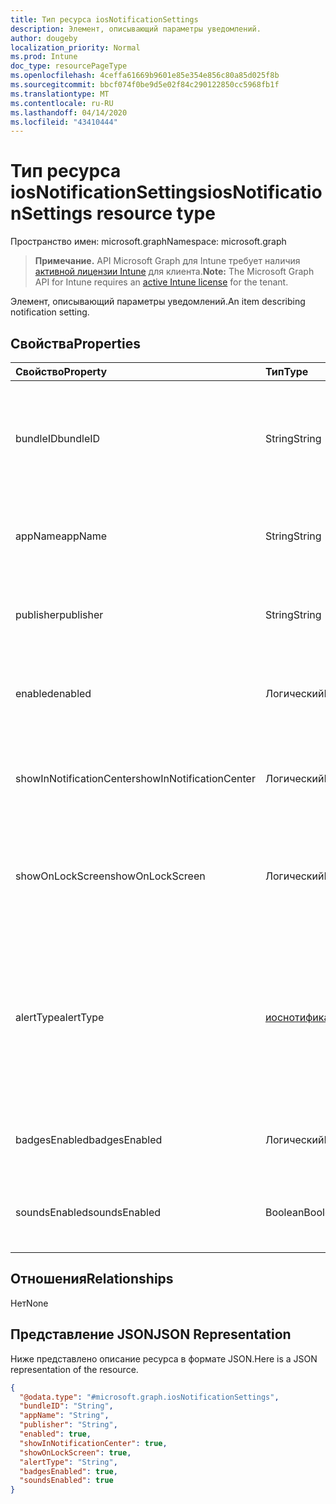 ```yaml
---
title: Тип ресурса iosNotificationSettings
description: Элемент, описывающий параметры уведомлений.
author: dougeby
localization_priority: Normal
ms.prod: Intune
doc_type: resourcePageType
ms.openlocfilehash: 4ceffa61669b9601e85e354e856c80a85d025f8b
ms.sourcegitcommit: bbcf074f0be9d5e02f84c290122850cc5968fb1f
ms.translationtype: MT
ms.contentlocale: ru-RU
ms.lasthandoff: 04/14/2020
ms.locfileid: "43410444"
---
```

# <a name="iosnotificationsettings-resource-type"></a><span data-ttu-id="4e199-103">Тип ресурса iosNotificationSettings</span><span class="sxs-lookup"><span data-stu-id="4e199-103">iosNotificationSettings resource type</span></span>

<span data-ttu-id="4e199-104">Пространство имен: microsoft.graph</span><span class="sxs-lookup"><span data-stu-id="4e199-104">Namespace: microsoft.graph</span></span>

> <span data-ttu-id="4e199-105">**Примечание.** API Microsoft Graph для Intune требует наличия [активной лицензии Intune](https://go.microsoft.com/fwlink/?linkid=839381) для клиента.</span><span class="sxs-lookup"><span data-stu-id="4e199-105">**Note:** The Microsoft Graph API for Intune requires an [active Intune license](https://go.microsoft.com/fwlink/?linkid=839381) for the tenant.</span></span>

<span data-ttu-id="4e199-106">Элемент, описывающий параметры уведомлений.</span><span class="sxs-lookup"><span data-stu-id="4e199-106">An item describing notification setting.</span></span>

## <a name="properties"></a><span data-ttu-id="4e199-107">Свойства</span><span class="sxs-lookup"><span data-stu-id="4e199-107">Properties</span></span>
|<span data-ttu-id="4e199-108">Свойство</span><span class="sxs-lookup"><span data-stu-id="4e199-108">Property</span></span>|<span data-ttu-id="4e199-109">Тип</span><span class="sxs-lookup"><span data-stu-id="4e199-109">Type</span></span>|<span data-ttu-id="4e199-110">Описание</span><span class="sxs-lookup"><span data-stu-id="4e199-110">Description</span></span>|
|:---|:---|:---|
|<span data-ttu-id="4e199-111">bundleID</span><span class="sxs-lookup"><span data-stu-id="4e199-111">bundleID</span></span>|<span data-ttu-id="4e199-112">String</span><span class="sxs-lookup"><span data-stu-id="4e199-112">String</span></span>|<span data-ttu-id="4e199-113">Идентификатор пакета для приложения, к которому необходимо применить эти параметры уведомлений.</span><span class="sxs-lookup"><span data-stu-id="4e199-113">Bundle id of app to which to apply these notification settings.</span></span>|
|<span data-ttu-id="4e199-114">appName</span><span class="sxs-lookup"><span data-stu-id="4e199-114">appName</span></span>|<span data-ttu-id="4e199-115">String</span><span class="sxs-lookup"><span data-stu-id="4e199-115">String</span></span>|<span data-ttu-id="4e199-116">Имя приложения, которое нужно связать со свойством bundleID.</span><span class="sxs-lookup"><span data-stu-id="4e199-116">Application name to be associated with the bundleID.</span></span>|
|<span data-ttu-id="4e199-117">publisher</span><span class="sxs-lookup"><span data-stu-id="4e199-117">publisher</span></span>|<span data-ttu-id="4e199-118">String</span><span class="sxs-lookup"><span data-stu-id="4e199-118">String</span></span>|<span data-ttu-id="4e199-119">Издатель, которого нужно связать со свойством bundleID.</span><span class="sxs-lookup"><span data-stu-id="4e199-119">Publisher to be associated with the bundleID.</span></span>|
|<span data-ttu-id="4e199-120">enabled</span><span class="sxs-lookup"><span data-stu-id="4e199-120">enabled</span></span>|<span data-ttu-id="4e199-121">Логический</span><span class="sxs-lookup"><span data-stu-id="4e199-121">Boolean</span></span>|<span data-ttu-id="4e199-122">Указывает, разрешены ли уведомления для этого приложения.</span><span class="sxs-lookup"><span data-stu-id="4e199-122">Indicates whether notifications are allowed for this app.</span></span>|
|<span data-ttu-id="4e199-123">showInNotificationCenter</span><span class="sxs-lookup"><span data-stu-id="4e199-123">showInNotificationCenter</span></span>|<span data-ttu-id="4e199-124">Логический</span><span class="sxs-lookup"><span data-stu-id="4e199-124">Boolean</span></span>|<span data-ttu-id="4e199-125">Указывает, можно ли отображать уведомления в центре уведомлений.</span><span class="sxs-lookup"><span data-stu-id="4e199-125">Indicates whether notifications can be shown in notification center.</span></span>|
|<span data-ttu-id="4e199-126">showOnLockScreen</span><span class="sxs-lookup"><span data-stu-id="4e199-126">showOnLockScreen</span></span>|<span data-ttu-id="4e199-127">Логический</span><span class="sxs-lookup"><span data-stu-id="4e199-127">Boolean</span></span>|<span data-ttu-id="4e199-128">Указывает, можно ли отображать уведомления на экране блокировки.</span><span class="sxs-lookup"><span data-stu-id="4e199-128">Indicates whether notifications can be shown on the lock screen.</span></span>|
|<span data-ttu-id="4e199-129">alertType</span><span class="sxs-lookup"><span data-stu-id="4e199-129">alertType</span></span>|[<span data-ttu-id="4e199-130">иоснотификатионалерттипе</span><span class="sxs-lookup"><span data-stu-id="4e199-130">iosNotificationAlertType</span></span>](../resources/intune-deviceconfig-iosnotificationalerttype.md)|<span data-ttu-id="4e199-131">Определяет тип оповещения для уведомлений, связанных с этим приложением.</span><span class="sxs-lookup"><span data-stu-id="4e199-131">Indicates the type of alert for notifications for this app.</span></span> <span data-ttu-id="4e199-132">Возможные значения: `deviceDefault`, `banner`, `modal`, `none`.</span><span class="sxs-lookup"><span data-stu-id="4e199-132">Possible values are: `deviceDefault`, `banner`, `modal`, `none`.</span></span>|
|<span data-ttu-id="4e199-133">badgesEnabled</span><span class="sxs-lookup"><span data-stu-id="4e199-133">badgesEnabled</span></span>|<span data-ttu-id="4e199-134">Логический</span><span class="sxs-lookup"><span data-stu-id="4e199-134">Boolean</span></span>|<span data-ttu-id="4e199-135">Указывает, разрешены ли эмблемы для этого приложения.</span><span class="sxs-lookup"><span data-stu-id="4e199-135">Indicates whether badges are allowed for this app.</span></span>|
|<span data-ttu-id="4e199-136">soundsEnabled</span><span class="sxs-lookup"><span data-stu-id="4e199-136">soundsEnabled</span></span>|<span data-ttu-id="4e199-137">Boolean</span><span class="sxs-lookup"><span data-stu-id="4e199-137">Boolean</span></span>|<span data-ttu-id="4e199-138">Указывает, разрешены ли звуковые сигналы для этого приложения.</span><span class="sxs-lookup"><span data-stu-id="4e199-138">Indicates whether sounds are allowed for this app.</span></span>|

## <a name="relationships"></a><span data-ttu-id="4e199-139">Отношения</span><span class="sxs-lookup"><span data-stu-id="4e199-139">Relationships</span></span>
<span data-ttu-id="4e199-140">Нет</span><span class="sxs-lookup"><span data-stu-id="4e199-140">None</span></span>

## <a name="json-representation"></a><span data-ttu-id="4e199-141">Представление JSON</span><span class="sxs-lookup"><span data-stu-id="4e199-141">JSON Representation</span></span>
<span data-ttu-id="4e199-142">Ниже представлено описание ресурса в формате JSON.</span><span class="sxs-lookup"><span data-stu-id="4e199-142">Here is a JSON representation of the resource.</span></span>
<!-- {
  "blockType": "resource",
  "@odata.type": "microsoft.graph.iosNotificationSettings"
}
-->
``` json
{
  "@odata.type": "#microsoft.graph.iosNotificationSettings",
  "bundleID": "String",
  "appName": "String",
  "publisher": "String",
  "enabled": true,
  "showInNotificationCenter": true,
  "showOnLockScreen": true,
  "alertType": "String",
  "badgesEnabled": true,
  "soundsEnabled": true
}
```







